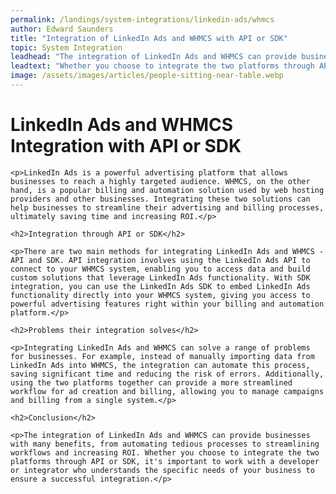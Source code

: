 ```yaml
---
permalink: /landings/system-integrations/linkedin-ads/whmcs
author: Edward Saunders
title: "Integration of LinkedIn Ads and WHMCS with API or SDK"
topic: System Integration
leadhead: "The integration of LinkedIn Ads and WHMCS can provide businesses with many benefits, from automating tedious processes to streamlining workflows and increasing ROI"
leadtext: "Whether you choose to integrate the two platforms through API or SDK, it's important to work with a developer or integrator who understands the specific needs of your business to ensure a successful integration."
image: /assets/images/articles/people-sitting-near-table.webp
---
```

<div class="arttext">
	<h1>LinkedIn Ads and WHMCS Integration with API or SDK</h1>

	<p>LinkedIn Ads is a powerful advertising platform that allows businesses to reach a highly targeted audience. WHMCS, on the other hand, is a popular billing and automation solution used by web hosting providers and other businesses. Integrating these two solutions can help businesses to streamline their advertising and billing processes, ultimately saving time and increasing ROI.</p>

	<h2>Integration through API or SDK</h2>

	<p>There are two main methods for integrating LinkedIn Ads and WHMCS - API and SDK. API integration involves using the LinkedIn Ads API to connect to your WHMCS system, enabling you to access data and build custom solutions that leverage LinkedIn Ads functionality. With SDK integration, you can use the LinkedIn Ads SDK to embed LinkedIn Ads functionality directly into your WHMCS system, giving you access to powerful advertising features right within your billing and automation platform.</p>

	<h2>Problems their integration solves</h2>

	<p>Integrating LinkedIn Ads and WHMCS can solve a range of problems for businesses. For example, instead of manually importing data from LinkedIn Ads into WHMCS, the integration can automate this process, saving significant time and reducing the risk of errors. Additionally, using the two platforms together can provide a more streamlined workflow for ad creation and billing, allowing you to manage campaigns and billing from a single system.</p>

	<h2>Conclusion</h2>

	<p>The integration of LinkedIn Ads and WHMCS can provide businesses with many benefits, from automating tedious processes to streamlining workflows and increasing ROI. Whether you choose to integrate the two platforms through API or SDK, it's important to work with a developer or integrator who understands the specific needs of your business to ensure a successful integration.</p>

</div>